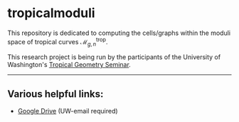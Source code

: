 # tropicalmoduli
This repository is dedicated to computing the cells/graphs within the moduli space of tropical curves $\mathcal{M}_{g,n}^\text{trop}$. 

This research project is being run by the participants of the University of Washington's [Tropical Geometry Seminar](https://www.atawfeek.com/moduli).

---

## Various helpful links:
- [Google Drive](https://drive.google.com/drive/folders/1hSjcd7dVly7yk6G-xA1ltIPTIa-PhVPd?usp=sharing) (UW-email required)
